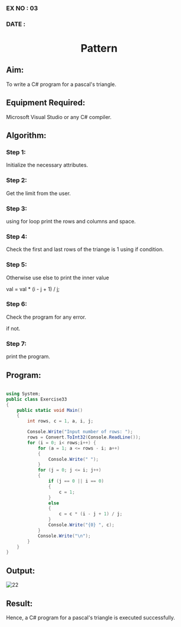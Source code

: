 ### EX NO : 03
### DATE  :
# <p align="center"> Pattern </p>

## Aim:
To write a C# program for a pascal's triangle.

## Equipment Required:
Microsoft Visual Studio or any C# compiler.

## Algorithm:
### Step 1: 
Initialize the necessary attributes.
### Step 2:
Get the limit from the user.
### Step 3:
using for loop print the rows and columns and space.
### Step 4:
Check the first and last rows of the triange is 1 using if condition.
### Step 5:
Otherwise use else to print the inner value

val = val * (i - j + 1) / j;
### Step 6:
Check the program for any error.

if not.
### Step 7:
print the program.


## Program:
```c#

using System;
public class Exercise33
{
    public static void Main()
    {
        int rows, c = 1, a, i, j;

        Console.Write("Input number of rows: ");
        rows = Convert.ToInt32(Console.ReadLine());
        for (i = 0; i< rows;i++) {
            for (a = 1; a <= rows - i; a++)
            {
                Console.Write(" ");
            }
            for (j = 0; j <= i; j++)
            {
                if (j == 0 || i == 0)
                {
                    c = 1;
                }
                else
                {
                    c = c * (i - j + 1) / j;
                }
                Console.Write("{0} ", c);
            }
            Console.Write("\n");
        }
    }
}
```

## Output:
![22](https://user-images.githubusercontent.com/77089276/190056187-26d2de4d-9abf-467a-97b4-e7c6056a6a95.PNG)

## Result:
Hence, a C# program for a pascal's triangle is executed successfully.
